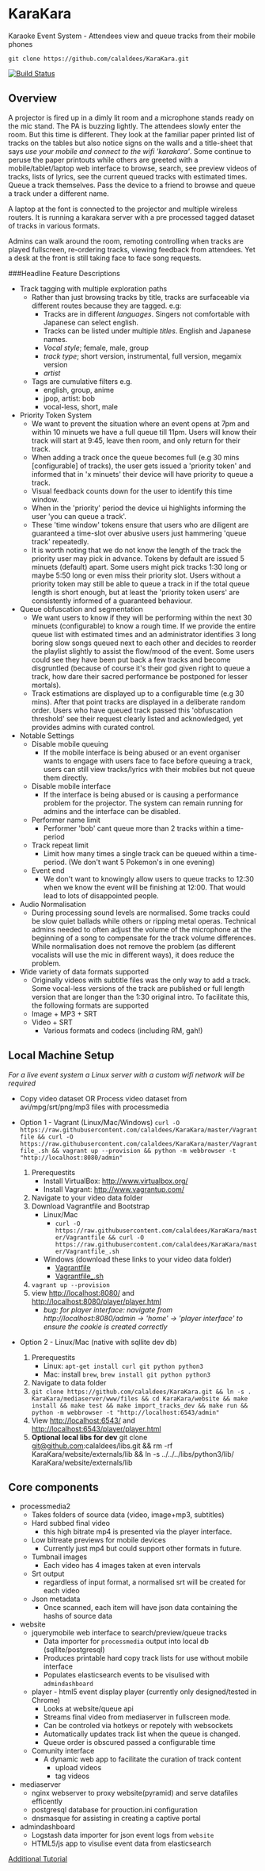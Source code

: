 KaraKara
========

Karaoke Event System - Attendees view and queue tracks from their mobile phones

    git clone https://github.com/calaldees/KaraKara.git

[![Build Status](https://travis-ci.org/calaldees/KaraKara.svg?branch=master)](https://travis-ci.org/calaldees/KaraKara)

Overview
--------

A projector is fired up in a dimly lit room and a microphone stands ready on the mic stand. The PA is buzzing lightly. The attendees slowly enter the room. But this time is different. They look at the familiar paper printed list of tracks on the tables but also notice signs on the walls and a title-sheet that says *use your mobile and connect to the wifi 'karakara'*. Some continue to peruse the paper printouts while others are greeted with a mobile/tablet/laptop web interface to browse, search, see preview videos of tracks, lists of lyrics, see the current queued tracks with estimated times. Queue a track themselves. Pass the device to a friend to browse and queue a track under a different name.

A laptop at the font is connected to the projector and multiple wireless routers. It is running a karakara server with a pre processed tagged dataset of tracks in various formats.

Admins can walk around the room, remoting controlling when tracks are played fullscreen, re-ordering tracks, viewing feedback from attendees. Yet a desk at the front is still taking face to face song requests.


###Headline Feature Descriptions

* Track tagging with multiple exploration paths
    * Rather than just browsing tracks by title, tracks are surfaceable via different routes because they are tagged. e.g:
        * Tracks are in different *languages*. Singers not comfortable with Japanese can select english.
        * Tracks can be listed under multiple *titles*. English and Japanese names.
        * *Vocal style*; female, male, group
        * *track type*; short version, instrumental, full version, megamix version
        * *artist*
    * Tags are cumulative filters e.g.
        * english, group, anime
        * jpop, artist: bob
        * vocal-less, short, male
* Priority Token System
    * We want to prevent the situation where an event opens at 7pm and within 10 minuets we have a full queue till 11pm. Users will know their track will start at 9:45, leave then room, and only return for their track.
    * When adding a track once the queue becomes full (e.g 30 mins [configurable] of tracks), the user gets issued a 'priority token' and informed that in 'x minuets' their device will have priority to queue a track.
    * Visual feedback counts down for the user to identify this time window.
    * When in the 'priority' period the device ui highlights informing the user 'you can queue a track'.
    * These 'time window' tokens ensure that users who are diligent are guaranteed a time-slot over abusive users just hammering 'queue track' repeatedly.
    * It is worth noting that we do not know the length of the track the priority user may pick in advance. Tokens by default are issued 5 minuets (default) apart. Some users might pick tracks 1:30 long or maybe 5:50 long or even miss their priority slot. Users without a priority token may still be able to queue a track in if the total queue length is short enough, but at least the 'priority token users' are consistently informed of a guaranteed behaviour.
* Queue obfuscation and segmentation
    * We want users to know if they will be performing within the next 30 minuets (configurable) to know a rough time. If we provide the entire queue list with estimated times and an administrator identifies 3 long boring slow songs queued next to each other and decides to reorder the playlist slightly to assist the flow/mood of the event. Some users could see they have been put back a few tracks and become disgruntled (because of course it's their god given right to queue a track, how dare their sacred performance be postponed for lesser mortals).
    * Track estimations are displayed up to a configurable time (e.g 30 mins). After that point tracks are displayed in a deliberate random order. Users who have queued track passed this 'obfuscation threshold' see their request clearly listed and acknowledged, yet provides admins with curated control.
* Notable Settings
    * Disable mobile queuing
        * If the mobile interface is being abused or an event organiser wants to engage with users face to face before queuing a track, users can still view tracks/lyrics with their mobiles but not queue them directly.
    * Disable mobile interface
        * If the interface is being abused or is causing a performance problem for the projector. The system can remain running for admins and the interface can be disabled.
    * Performer name limit
        * Performer 'bob' cant queue more than 2 tracks within a time-period
    * Track repeat limit
        * Limit how many times a single track can be queued within a time-period. (We don't want 5 Pokemon's in one evening)
    * Event end
        * We don't want to knowingly allow users to queue tracks to 12:30 when we know the event will be finishing at 12:00. That would lead to lots of disappointed people.
* Audio Normalisation
    * During processing sound levels are normalised. Some tracks could be slow quiet ballads while others or ripping metal operas. Technical admins needed to often adjust the volume of the microphone at the beginning of a song to compensate for the track volume differences. While normalisation does not remove the problem (as different vocalists will use the mic in different ways), it does reduce the problem.
* Wide variety of data formats supported
    * Originally videos with subtitle files was the only way to add a track. Some vocal-less versions of the track are published or full length version that are longer than the 1:30 original intro. To facilitate this, the following formats are supported
    * Image + MP3 + SRT
    * Video + SRT
        * Various formats and codecs (including RM, gah!)


Local Machine Setup
-------------------

*For a live event system a Linux server with a custom wifi network will be required*

* Copy video dataset OR Process video dataset from avi/mpg/srt/png/mp3 files with processmedia
* Option 1 - Vagrant (Linux/Mac/Windows)
    `curl -O https://raw.githubusercontent.com/calaldees/KaraKara/master/Vagrantfile && curl -O https://raw.githubusercontent.com/calaldees/KaraKara/master/Vagrantfile_.sh && vagrant up --provision && python -m webbrowser -t "http://localhost:8080/admin" `
	1. Prerequestits
		* Install VirtualBox: <http://www.virtualbox.org/>
		* Install Vagrant: <http://www.vagrantup.com/>
	2. Navigate to your video data folder
	3. Download Vagrantfile and Bootstrap
		* Linux/Mac
			* `curl -O https://raw.githubusercontent.com/calaldees/KaraKara/master/Vagrantfile && curl -O https://raw.githubusercontent.com/calaldees/KaraKara/master/Vagrantfile_.sh`
		* Windows (download these links to your video data folder)
			* [Vagrantfile](https://raw.githubusercontent.com/calaldees/KaraKara/master/Vagrantfile)
			* [Vagrantfile_.sh](https://raw.githubusercontent.com/calaldees/KaraKara/master/Vagrantfile_.sh)
	4. `vagrant up --provision`
	5. view <http://localhost:8080/> and <http://localhost:8080/player/player.html> 
		* *bug: for player interface: navigate from http://localhost:8080/admin -> 'home' -> 'player interface' to ensure the cookie is created correctly*
   
* Option 2 - Linux/Mac (native with sqllite dev db)
	1. Prerequestits
		* Linux: `apt-get install curl git python python3`
		* Mac: install `brew`, `brew install git python python3`
	2. Navigate to data folder
	3. `git clone https://github.com/calaldees/KaraKara.git && ln -s . KaraKara/mediaserver/www/files && cd KaraKara/website && make install && make test && make import_tracks_dev && make run && python -m webbrowser -t "http://localhost:6543/admin" `
	4. View <http://localhost:6543/> and <http://localhost:6543/player/player.html>
    5. __Optional local libs for dev__ git clone git@github.com:calaldees/libs.git && rm -rf KaraKara/website/externals/lib && ln -s ../../../libs/python3/lib/ KaraKara/website/externals/lib


Core components
---------------

* processmedia2
  * Takes folders of source data (video, image+mp3, subtitles)
  * Hard subbed final video
      * this high bitrate mp4 is presented via the player interface.
  * Low bitreate previews for mobile devices
      * Currently just mp4 but could support other formats in future.
  * Tumbnail images
      * Each video has 4 images taken at even intervals
  * Srt output
      * regardless of input format, a normalised srt will be created for each video
  * Json metadata
      * Once scanned, each item will have json data containing the hashs of
        source data
* website
  * jquerymobile web interface to search/preview/queue tracks
    * Data importer for `processmedia` output into local db (sqllite/postgresql)
    * Produces printable hard copy track lists for use without mobile interface
    * Populates elasticsearch events to be visulised with `admindashboard`
  * player - html5 event display player (currently only designed/tested in Chrome)
    * Looks at website/queue api
    * Streams final video from mediaserver in fullscreen mode.
    * Can be controled via hotkeys or repotely with websockets
    * Automatically updates track list when the queue is changed.
    * Queue order is obscured passed a configurable time
  * Comunity interface
    * A dynamic web app to facilitate the curation of track content
      * upload videos
      * tag videos
* mediaserver
  * nginx webserver to proxy website(pyramid) and serve datafiles efficently
  * postgresql database for prouction.ini configuration
  * dnsmasque for assisting in creating a captive portal
* admindashboard
  * Logstash data importer for json event logs from `website`
  * HTML5/js app to visulise event data from elasticsearch


[Additional Tutorial](Tutorial.md)
